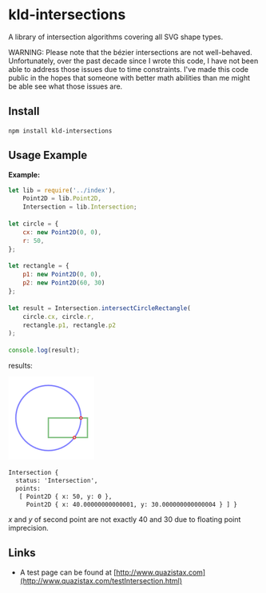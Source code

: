 # kld-intersections

A library of intersection algorithms covering all SVG shape types.

WARNING: Please note that the bézier intersections are not well-behaved. Unfortunately, over the past decade since I wrote this code, I have not been able to address those issues due to time constraints. I've made this code public in the hopes that someone with better math abilities than me might be able see what those issues are.

## Install

    npm install kld-intersections

## Usage Example

**Example:**

```javascript
let lib = require('../index'),
    Point2D = lib.Point2D,
    Intersection = lib.Intersection;

let circle = {
    cx: new Point2D(0, 0),
    r: 50,
};

let rectangle = {
    p1: new Point2D(0, 0),
    p2: new Point2D(60, 30)
};

let result = Intersection.intersectCircleRectangle(
    circle.cx, circle.r,
    rectangle.p1, rectangle.p2
);

console.log(result);
```

results:

![Example image 1](./images/usage-example-1.png)

```
Intersection {
  status: 'Intersection',
  points: 
   [ Point2D { x: 50, y: 0 },
     Point2D { x: 40.00000000000001, y: 30.000000000000004 } ] }
```

*x* and *y* of second point are not exactly 40 and 30 due to floating point imprecision.

## Links

- A test page can be found at [http://www.quazistax.com](http://www.quazistax.com/testIntersection.html)
